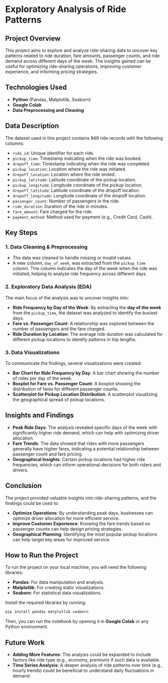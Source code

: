 
# **Exploratory Analysis of Ride Patterns**

## **Project Overview**
This project aims to explore and analyze ride-sharing data to uncover key patterns related to ride duration, fare amounts, passenger counts, and ride demand across different days of the week. The insights gained can be useful for optimizing ride-sharing operations, improving customer experience, and informing pricing strategies.

## **Technologies Used**
- **Python** (Pandas, Matplotlib, Seaborn)
- **Google Colab**
- **Data Preprocessing and Cleaning**

## **Data Description**
The dataset used in this project contains 946 ride records with the following columns:
- `ride_id`: Unique identifier for each ride.
- `pickup_time`: Timestamp indicating when the ride was booked.
- `dropoff_time`: Timestamp indicating when the ride was completed.
- `pickup_location`: Location where the ride was initiated.
- `dropoff_location`: Location where the ride ended.
- `pickup_latitude`: Latitude coordinate of the pickup location.
- `pickup_longitude`: Longitude coordinate of the pickup location.
- `dropoff_latitude`: Latitude coordinate of the dropoff location.
- `dropoff_longitude`: Longitude coordinate of the dropoff location.
- `passenger_count`: Number of passengers in the ride.
- `ride_duration`: Duration of the ride in minutes.
- `fare_amount`: Fare charged for the ride.
- `payment_method`: Method used for payment (e.g., Credit Card, Cash).

## **Key Steps**
### **1. Data Cleaning & Preprocessing**
- The data was cleaned to handle missing or invalid values.
- A new column, `day_of_week`, was extracted from the `pickup_time` column. This column indicates the day of the week when the ride was initiated, helping to analyze ride frequency across different days.

### **2. Exploratory Data Analysis (EDA)**
The main focus of the analysis was to uncover insights into:
- **Ride Frequency by Day of the Week**: By extracting the **day of the week** from the `pickup_time`, the dataset was analyzed to identify the busiest days.
- **Fare vs. Passenger Count**: A relationship was explored between the number of passengers and the fare charged.
- **Ride Duration by Location**: The average ride duration was calculated for different pickup locations to identify patterns in trip lengths.

### **3. Data Visualizations**
To communicate the findings, several visualizations were created:
- **Bar Chart for Ride Frequency by Day**: A bar chart showing the number of rides per day of the week.
- **Boxplot for Fare vs. Passenger Count**: A boxplot showing the distribution of fares for different passenger counts.
- **Scatterplot for Pickup Location Distribution**: A scatterplot visualizing the geographical spread of pickup locations.

## **Insights and Findings**
- **Peak Ride Days**: The analysis revealed specific days of the week with significantly higher ride demand, which can help with optimizing driver allocation.
- **Fare Trends**: The data showed that rides with more passengers generally have higher fares, indicating a potential relationship between passenger count and fare pricing.
- **Geographical Insights**: Certain pickup locations had higher ride frequencies, which can inform operational decisions for both riders and drivers.

## **Conclusion**
The project provided valuable insights into ride-sharing patterns, and the findings could be used to:
- **Optimize Operations**: By understanding peak days, businesses can optimize driver allocation for more efficient service.
- **Improve Customer Experience**: Knowing the fare trends based on passenger counts can help design pricing strategies.
- **Geographical Planning**: Identifying the most popular pickup locations can help target key areas for improved service.

## **How to Run the Project**
To run the project on your local machine, you will need the following libraries:
- **Pandas**: For data manipulation and analysis.
- **Matplotlib**: For creating static visualizations.
- **Seaborn**: For statistical data visualizations.

Install the required libraries by running:
```bash
pip install pandas matplotlib seaborn
```

Then, you can run the notebook by opening it in **Google Colab** or any Python environment.

## **Future Work**
- **Adding More Features**: The analysis could be expanded to include factors like ride type (e.g., economy, premium) if such data is available.
- **Time Series Analysis**: A deeper analysis of ride patterns over time (e.g., hourly trends) could be beneficial to understand daily fluctuations in demand.

